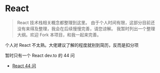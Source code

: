 # React

> React 技术栈相关概念都整理到这里。
> 由于个人时间有限，这部分目前还没有来得及整理，我会在后续慢慢完善，请您谅解。
> 我暂时列出一个整理大纲。欢迎 Fork 本项目，和我一起来完善。

个人对 React 不太熟。大佬建议了解的程度就别到简历，反而是扣分项

暂时只有一个 React dev.to 的 44 问

- [React 44 问](../../%E9%9D%A2%E8%AF%95%E5%AE%98%E9%97%AE/08react/q_react_1-dev44.md)
